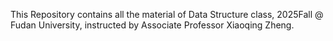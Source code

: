 This Repository contains all the material of Data Structure class, 2025Fall @ Fudan University, instructed by Associate Professor Xiaoqing Zheng.

